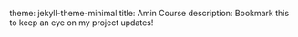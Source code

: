theme: jekyll-theme-minimal
title: Amin Course
description: Bookmark this to keep an eye on my project updates!
